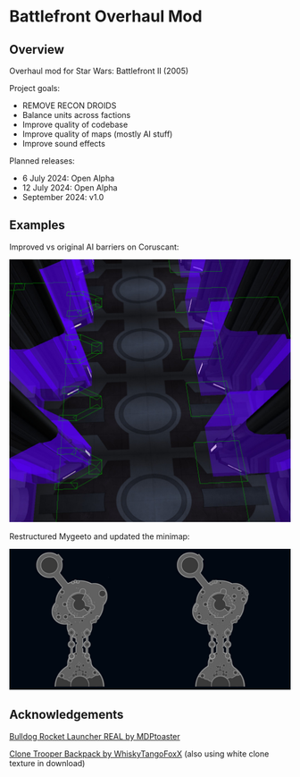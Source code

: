 # Battlefront Overhaul Mod

## Overview

Overhaul mod for Star Wars: Battlefront II (2005)

Project goals:
- REMOVE RECON DROIDS
- Balance units across factions
- Improve quality of codebase
- Improve quality of maps (mostly AI stuff)
- Improve sound effects

Planned releases:
- 6 July 2024: Open Alpha 
- 12 July 2024: Open Alpha 
- September 2024: v1.0 

## Examples

Improved vs original AI barriers on Coruscant:

![coruscant improved ai barriers](https://github.com/toothpaste-main/battlefront-overhaul-mod/blob/main/gallery/cor1_barriers.jpg?raw=true)

Restructured Mygeeto and updated the minimap:

![mygeeto map changes](https://github.com/toothpaste-main/battlefront-overhaul-mod/blob/main/gallery/myg1_map.jpg?raw=true)

## Acknowledgements

[Bulldog Rocket Launcher REAL by MDPtoaster](https://www.moddb.com/games/star-wars-battlefront-ii/addons/bulldog-rocket-launcher-real)

[Clone Trooper Backpack by WhiskyTangoFoxX](http://www.gametoast.com/viewtopic.php?f=64&t=34240&sid=0c447f05685aa54007c80ea8b547b48a) (also using white clone texture in download)
